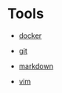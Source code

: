 # Tools



- [docker](/tools/docker)


- [git](/tools/git)


- [markdown](/tools/markdown)


- [vim](/tools/vim)

